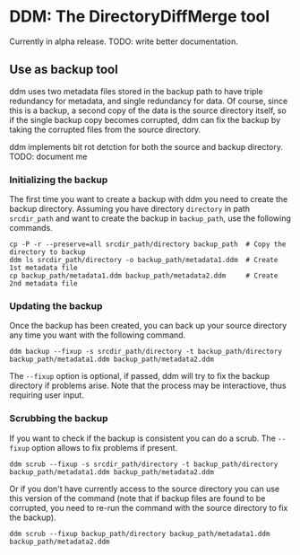 # DDM: The DirectoryDiffMerge tool

Currently in alpha release. TODO: write better documentation.

## Use as backup tool

ddm uses two metadata files stored in the backup path to have triple redundancy
for metadata, and single redundancy for data. Of course, since this is a backup,
a second copy of the data is the source directory itself, so if the single backup
copy becomes corrupted, ddm can fix the backup by taking the corrupted files from
the source directory.

ddm implements bit rot detction for both the source and backup directory. TODO: document me

### Initializing the backup

The first time you want to create a backup with ddm you need to create the backup directory. Assuming you have directory `directory` in path `srcdir_path` and want to create the backup in `backup_path`, use the following commands.

```
cp -P -r --preserve=all srcdir_path/directory backup_path  # Copy the directory to backup
ddm ls srcdir_path/directory -o backup_path/metadata1.ddm  # Create 1st metadata file
cp backup_path/metadata1.ddm backup_path/metadata2.ddm     # Create 2nd metadata file
```

### Updating the backup

Once the backup has been created, you can back up your source directory any time you want with the following command.

```
ddm backup --fixup -s srcdir_path/directory -t backup_path/directory backup_path/metadata1.ddm backup_path/metadata2.ddm
```

The `--fixup` option is optional, if passed, ddm will try to fix the backup directory if problems arise. Note that the process may be interactiove, thus requiring user input.

### Scrubbing the backup

If you want to check if the backup is consistent you can do a scrub. The `--fixup` option allows to fix problems if present.

```
ddm scrub --fixup -s srcdir_path/directory -t backup_path/directory backup_path/metadata1.ddm backup_path/metadata2.ddm
```

Or if you don't have currently access to the source directory you can use this version of the command (note that if backup files are found to be corrupted, you need to re-run the command with the source directory to fix the backup).

```
ddm scrub --fixup backup_path/directory backup_path/metadata1.ddm backup_path/metadata2.ddm
```
